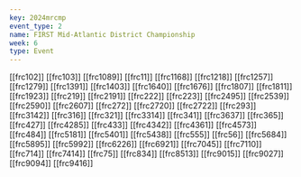 ```yaml
---
key: 2024mrcmp
event_type: 2
name: FIRST Mid-Atlantic District Championship
week: 6
type: Event
---
```

[[frc102]]
[[frc103]]
[[frc1089]]
[[frc11]]
[[frc1168]]
[[frc1218]]
[[frc1257]]
[[frc1279]]
[[frc1391]]
[[frc1403]]
[[frc1640]]
[[frc1676]]
[[frc1807]]
[[frc1811]]
[[frc1923]]
[[frc219]]
[[frc2191]]
[[frc222]]
[[frc223]]
[[frc2495]]
[[frc2539]]
[[frc2590]]
[[frc2607]]
[[frc272]]
[[frc2720]]
[[frc2722]]
[[frc293]]
[[frc3142]]
[[frc316]]
[[frc321]]
[[frc3314]]
[[frc341]]
[[frc3637]]
[[frc365]]
[[frc427]]
[[frc4285]]
[[frc433]]
[[frc4342]]
[[frc4361]]
[[frc4573]]
[[frc484]]
[[frc5181]]
[[frc5401]]
[[frc5438]]
[[frc555]]
[[frc56]]
[[frc5684]]
[[frc5895]]
[[frc5992]]
[[frc6226]]
[[frc6921]]
[[frc7045]]
[[frc7110]]
[[frc714]]
[[frc7414]]
[[frc75]]
[[frc834]]
[[frc8513]]
[[frc9015]]
[[frc9027]]
[[frc9094]]
[[frc9416]]
